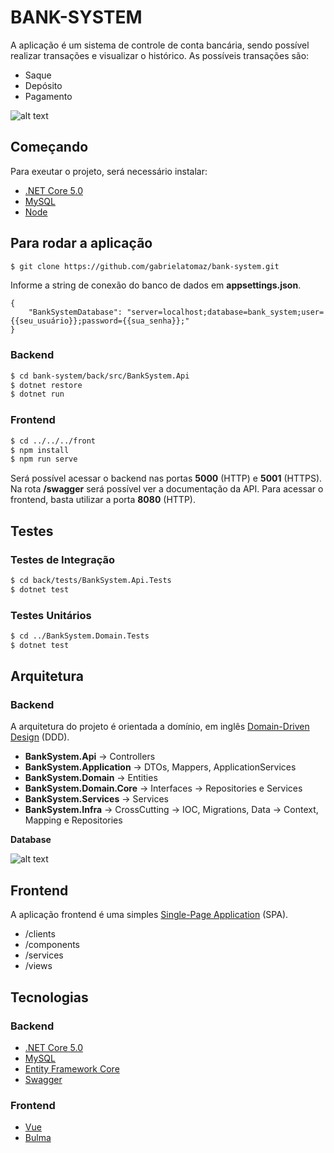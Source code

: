 # BANK-SYSTEM

A aplicação é um sistema de controle de conta bancária, sendo possível realizar transações e visualizar o histórico. As possíveis transações são:
* Saque
* Depósito
* Pagamento

![alt text](https://i.imgur.com/7lOOCJd.png)

## Começando
Para exeutar o projeto, será necessário instalar:
* [.NET Core 5.0](hhttps://dotnet.microsoft.com/download/dotnet/5.0)
* [MySQL](https://dev.mysql.com/downloads/mysql/)
* [Node](https://nodejs.org/en/download/)

## Para rodar a aplicação

```sh
$ git clone https://github.com/gabrielatomaz/bank-system.git
```

Informe a string de conexão do banco de dados em **appsettings.json**.

```
{
    "BankSystemDatabase": "server=localhost;database=bank_system;user={{seu_usuário}};password={{sua_senha}};"
}
```


### Backend
```sh
$ cd bank-system/back/src/BankSystem.Api
$ dotnet restore
$ dotnet run
```

### Frontend
```sh
$ cd ../../../front
$ npm install
$ npm run serve
```

Será possível acessar o backend nas portas **5000** (HTTP) e **5001** (HTTPS). Na rota **/swagger** será possível ver a documentação da API. Para acessar o frontend, basta utilizar a porta **8080** (HTTP).

## Testes

### Testes de Integração
```sh
$ cd back/tests/BankSystem.Api.Tests
$ dotnet test
```

### Testes Unitários
```sh
$ cd ../BankSystem.Domain.Tests
$ dotnet test
```

## Arquitetura

### Backend
A arquitetura do projeto é orientada a domínio, em inglês [Domain-Driven Design](https://www.devmedia.com.br/ddd-domain-driven-design-com-net/14416) (DDD).
* **BankSystem.Api** -> Controllers
* **BankSystem.Application** -> DTOs, Mappers, ApplicationServices
* **BankSystem.Domain** -> Entities
* **BankSystem.Domain.Core** -> Interfaces -> Repositories e Services
* **BankSystem.Services** -> Services
* **BankSystem.Infra** -> CrossCutting -> IOC, Migrations, Data -> Context, Mapping e Repositories

**Database**

![alt text](https://i.imgur.com/9dLex2Kl.png)

## Frontend
A aplicação frontend é uma simples [Single-Page Application](https://blog.schoolofnet.com/o-que-e-uma-spa-single-page-application/) (SPA).
* /clients
* /components 
* /services
* /views

## Tecnologias

### Backend

* [.NET Core 5.0](https://docs.microsoft.com/pt-br/dotnet/core/dotnet-five)
* [MySQL](https://www.mysql.com/)
* [Entity Framework Core](https://docs.microsoft.com/pt-br/ef/core/)
* [Swagger](https://swagger.io/)

### Frontend
* [Vue](https://vuejs.org/)
* [Bulma](https://bulma.io/)